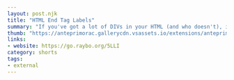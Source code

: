 ```yaml
---
layout: post.njk
title: "HTML End Tag Labels"
summary: "If you've got a lot of DIVs in your HTML (and who doesn't), it's hard to tell which is which. This VSCode extension will show you the ID and/or Class of each div. Simple, but it can really help you identify when you're missing a closing DIV."
thumb: "https://anteprimorac.gallerycdn.vsassets.io/extensions/anteprimorac/html-end-tag-labels/0.7.0/1624720640642/Microsoft.VisualStudio.Services.Icons.Default"
links:
- website: https://go.raybo.org/5LLI
category: shorts
tags:
- external
---
```


